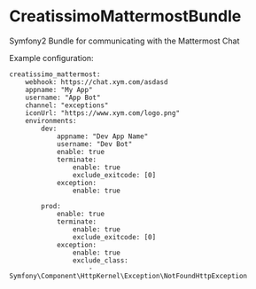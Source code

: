 # CreatissimoMattermostBundle
 Symfony2 Bundle for communicating with the Mattermost Chat
 
 Example configuration:
 
    creatissimo_mattermost:
        webhook: https://chat.xym.com/asdasd
        appname: "My App"
        username: "App Bot"
        channel: "exceptions"
        iconUrl: "https://www.xym.com/logo.png"
        environments:
            dev:
                appname: "Dev App Name"
                username: "Dev Bot"
                enable: true
                terminate:
                    enable: true
                    exclude_exitcode: [0]
                exception:
                    enable: true
    
            prod:
                enable: true
                terminate:
                    enable: true
                    exclude_exitcode: [0]
                exception:
                    enable: true
                    exclude_class:
                        - Symfony\Component\HttpKernel\Exception\NotFoundHttpException